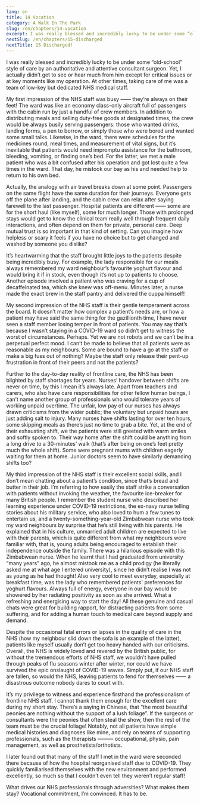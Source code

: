 ```yaml
---
lang: en
title: 14 Vocation
category: A Walk In The Park
slug: /en/chapters/14-vocation
excerpt: I was really blessed and incredibly lucky to be under some “old-school” style of care by an authoritative and attentive consultant surgeon. Yet, I actually didn’t get to see or hear much from him except for critical issues or at key moments like my operation.
nextSlug: /en/chapters/15-discharged
nextTitle: 15 Discharged!
---
```

I was really blessed and incredibly lucky to be under some “old-school” style of care by an authoritative and attentive consultant surgeon. Yet, I actually didn’t get to see or hear much from him except for critical issues or at key moments like my operation. At other times, taking care of me was a team of low-key but dedicated NHS medical staff.
 
My first impression of the NHS staff was busy —— they’re always on their feet! The ward was like an economy class-only aircraft full of passengers with the cabin run by just a handful of crew members. In addition to distributing meals and selling duty-free goods at designated times, the crew would be always busily serving passengers: those who wanted drinks, landing forms, a pen to borrow, or simply those who were bored and wanted some small talks. Likewise, in the ward, there were schedules for the medicines round, meal times, and measurement of vital signs, but it’s inevitable that patients would need impromptu assistance for the bathroom, bleeding, vomiting, or finding one’s bed. For the latter, we met a male patient who was a bit confused after his operation and got lost quite a few times in the ward. That day, he mistook our bay as his and needed help to return to his own bed. 
 
Actually, the analogy with air travel breaks down at some point. Passengers on the same flight have the same duration for their journeys. Everyone gets off the plane after landing, and the cabin crew can relax after saying farewell to the last passenger. Hospital patients are different —— some are for the short haul (like myself), some for much longer. Those with prolonged stays would get to know the clinical team really well through frequent daily interactions, and often depend on them for private, personal care. Deep mutual trust is so important in that kind of setting. Can you imagine how helpless or scary it feels if you have no choice but to get changed and washed by someone you dislike? 
 
It’s heartwarming that the staff brought little joys to the patients despite being incredibly busy. For example, the lady responsible for our meals always remembered my ward neighbour’s favourite yoghurt flavour and would bring it if in stock, even though it’s not up to patients to choose. Another episode involved a patient who was craving for a cup of decaffeinated tea, which she knew was off-menu. Minutes later, a nurse made the exact brew in the staff pantry and delivered the cuppa himself!
 
My second impression of the NHS staff is their gentle temperament across the board. It doesn’t matter how complex a patient’s needs are, or how a patient may have said the same thing for the gazillionth time, I have never seen a staff member losing temper in front of patients. You may say that’s because I wasn’t staying in a COVID-19 ward so didn’t get to witness the worst of circumstances. Perhaps. Yet we are not robots and we can’t be in a perpetual perfect mood. I can’t be made to believe that all patients were as reasonable as my neighbours. Some are bound to have a go at the staff or make a big fuss out of nothing? Maybe the staff only release their pent-up frustration in front of their peers and not the patients?
 
Further to the day-to-day reality of frontline care, the NHS has been blighted by staff shortages for years. Nurses’ handover between shifts are never on time, by this I mean it’s always late. Apart from teachers and carers, who also have care responsibilities for other fellow human beings, I can’t name another group of professionals who would tolerate years of working unpaid overtime. The unfair, low pay of our nurses has always drawn criticisms from the wider public; the voluntary but unpaid hours are just adding salt to injury. Many nurses have shifts lasting for over ten hours, some skipping meals as there’s just no time to grab a bite. Yet, at the end of their exhausting shift, we the patients were still greeted with warm smiles and softly spoken to. Their way home after the shift could be anything from a long drive to a 30-minutes’ walk (that’s after being on one’s feet pretty much the whole shift). Some were pregnant mums with children eagerly waiting for them at home. Junior doctors seem to have similarly demanding shifts too?
 
My third impression of the NHS staff is their excellent social skills, and I don’t mean chatting about a patient’s condition, since that’s bread and butter in their job. I’m referring to how easily the staff strike a conversation with patients without invoking the weather, the favourite ice-breaker for many British people. I remember the student nurse who described her learning experience under COVID-19 restrictions, the ex-navy nurse telling stories about his military service, who also loved to hum a few tunes to entertain us, and a twenty-something-year-old Zimbabwean nurse who took my ward neighbours by surprise that he’s still living with his parents. He explained that in his culture, unmarried adult children are expected to live with their parents, which is quite different from what my neighbours were familiar with, that is, young adults being encouraged to establish their independence outside the family. There was a hilarious episode with this Zimbabwean nurse. When he learnt that I had graduated from university “many years” ago, he almost mistook me as a child prodigy (he literally asked me at what age  I entered university), since he didn’t realise I was not as young as he had thought! Also very cool to meet everyday, especially at breakfast time, was the lady who remembered patients' preferences for yoghurt flavours. Always full of energy, everyone in our bay would be showered by her radiating positivity as soon as she arrived. What a refreshing and energising way to start the day! All these genuine and casual chats were great for building rapport, for distracting patients from some suffering, and for adding a human touch to medical care beyond supply and demand.
 
Despite the occasional fatal errors or lapses in the quality of care in the NHS (how my neighbour slid down the sofa is an example of the latter), patients like myself usually don’t get too heavy handed with our criticisms.  Overall, the NHS is widely loved and revered by the British public, for without the tremendous efforts of NHS staff, we wouldn’t have pulled through peaks of flu seasons winter after winter, nor could we have survived the epic onslaught of COVID-19 waves. Simply put, if our NHS staff are fallen, so would the NHS, leaving patients to fend for themselves —— a disastrous outcome nobody dares to court with.
 
It’s my privilege to witness and experience firsthand the professionalism of frontline NHS staff. I cannot thank them enough for the excellent care during my short stay. There’s a saying in Chinese, that “the most beautiful peonies are nothing without the support of a lush foliage”. If the surgeons or consultants were the peonies that often steal the show, then the rest of the team must be the crucial foliage! Notably, not all patients have simple medical histories and diagnoses like mine, and rely on teams of supporting professionals, such as the therapists ——— occupational, physio, pain management, as well as prosthetists/orthotists.
 
I later found out that many of the staff I met in the ward were seconded there because of how the hospital reorganised staff due to COVID-19. They quickly familiarised themselves with the new environment and performed excellently, so much so that I couldn’t even tell they weren’t regular staff!
 
What drives our NHS professionals through adversities? What makes them stay? Vocational commitment, I’m convinced. It has to be.
